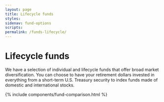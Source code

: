 ```yaml
---
layout: page
title: Lifecycle funds
styles:
sidenav: fund-options
scripts:
permalink: /funds-lifecycle/
---
```


# Lifecycle funds

We have a selection of individual and lifecycle funds that offer broad market diversification. You can choose to have your retirement dollars invested in everything from a short-term U.S. Treasury security to index funds made of domestic and
international stocks.

{% include components/fund-comparison.html %}
